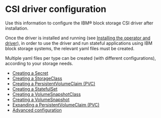 # CSI driver configuration

Use this information to configure the IBM® block storage CSI driver after installation.

Once the driver is installed and running (see [Installing the operator and driver](../installation/csi_ug_install_operator.md)), in order to use the driver and run stateful applications using IBM block storage systems, the relevant yaml files must be created.

Multiple yaml files per type can be created (with different configurations), according to your storage needs.

-   [Creating a Secret](csi_ug_config_create_secret.md)
-   [Creating a StorageClass](csi_ug_config_create_storageclasses.md)
-   [Creating a PersistentVolumeClaim (PVC)](csi_ug_config_create_pvc.md)
-   [Creating a StatefulSet](csi_ug_config_create_statefulset.md)
-   [Creating a VolumeSnapshotClass](csi_ug_config_create_vol_snapshotclass.md)
-   [Creating a VolumeSnapshot](csi_ug_config_create_snapshots.md)
-   [Expanding a PersistentVolumeClaim (PVC)](csi_ug_config_expand_pvc.md)
-   [Advanced configuration](csi_ug_config_advanced.md)



